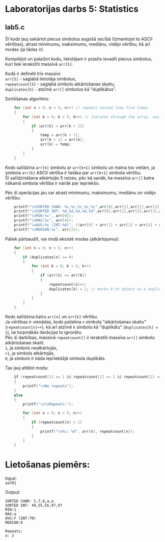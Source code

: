 # Laboratorijas darbs 5: Statistics
## lab5.c

Šī kods ļauj sakārtot piecus simbolus augošā secībā (Izmantojot to ASCII vērtības), atrast minimumu, maksimumu, mediānu, vidējo vērtību, kā arī modas (ja tādas ir).  

Kompilējot un palaižot kodu, lietotājam ir prasīts ievadīt piecus simbolus, kuri tiek ierakstīti massīvā ```arr[5]```.

Kodā ir definēti trīs massīvi:  
```arr[5]``` - saglabā lietotāja simbolus,  
``repeatcount[5]`` - saglabā simbolu atkārtošanas skaitu,  
``duplicates[5]`` - atzīmē ```arr[]``` simbolus kā "duplikātus".

Sortēšanas algoritms:  
``` c
    for (int n = 0; n < 5; n++) // repeats second loop five times
    {
        for (int k = 0; k < 5; k++) // iterates through the array, switching items places if need be
        {
            if (arr[k] > arr[k + 1])
            {
                temp = arr[k + 1];
                arr[k + 1] = arr[k];
                arr[k] = temp;
            }
        }
    }
```
Kods salīdzina ```arr[k]``` simbolu ar ```arr[k+1]``` simbolu un maina tos vietām, ja simbola ```arr[k]``` ASCII vērtība ir lielāka par ```arr[k+1]``` simbola vērtību.  
Šī salīdzināšana atkārtojās 5 reizes, pēc kā sanāk, ka massīva ```arr[]``` katra nākamā simbola vērtība ir vairāk par iepriekšo.  

Pēc šī operācijas jau var atrast minimumu, maksimumu, mediānu un vidējo vērtību:
``` c
    printf("\nSORTED CHAR: %c,%c,%c,%c,%c",arr[0],arr[1],arr[2],arr[3],arr[4]);
    printf("\nSORTED INT: %d,%d,%d,%d,%d",arr[0],arr[1],arr[2],arr[3],arr[4]);
    printf("\nMIN:%c", arr[0]);
    printf("\nMAX:%c", arr[4]);
    printf("\nAVG:%c (INT:%d)", ((arr[0] + arr[1] + arr[2] + arr[3] + arr[4]) / 5), ((arr[0] + arr[1] + arr[2] + arr[3] + arr[4]) / 5));
    printf("\nMEDIAN:%c", arr[2]);
```
Paliek pārbaudīt, vai rindā eksistē modas (atkārtojumui):  
``` c
    for (int n = 0; n < 5; n++)
    {
        if (duplicates[n] == 0)
        {
            for (int k = 0; k < 5; k++)
            {
                if (arr[n] == arr[k])
                {
                    repeatcount[n]++;
                    duplicates[k] = 1; // marks k-th object as a duplicate to be skipped
                }
            }
        }
    }
```
Kods salīdzina katru ```arr[n]``` un ```arr[k]``` vērtību.  
Ja vērtības ir vienādas, kods palielina ```n``` simbola "atkārtošanas skaitu" (```repeatcount[n]++```), kā arī atzīmē ```k``` simbolu kā "duplikātu" (```duplicates[k] = 1```), lai turpmākās iterācijas to ignorētu.  
Pēc šī darbības, massīvā ```repeatcount[]``` ir ierakstīti massīva ```arr[]``` simbolu atkārtošanas skaiti:  
```1```, ja simbols neatkārtojās,  
```>1```, ja simbols atkārtojās,  
```0```, ja simbols ir kāda iepriekšējā simbola duplikāts.  

Tas ļauj attēlot modu:
``` c
    if (repeatcount[1] == 1 && repeatcount[1] == 1 && repeatcount[2] == 1 && repeatcount[3] == 1 && repeatcount[4] == 1)
    {
        printf("\nNo repeats");
    }
    else
    {
        printf("\n\nRepeats:");

        for (int n = 0; n < 5; n++)
        {
            if (repeatcount[n] > 1)
            {
                printf("\n%c: %d", arr[n], repeatcount[n]);
            }
        }
    }
```
# Lietošanas piemērs:
Input:   
```aa781```

Output:  
```
SORTED CHAR: 1,7,8,a,a
SORTED INT: 49,55,56,97,97
MIN:1
MAX:a
AVG:F (INT:70)
MEDIAN:8

Repeats:
a: 2
```


